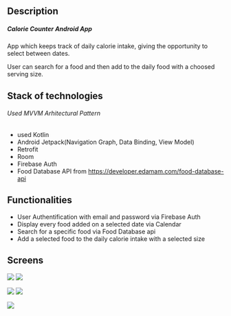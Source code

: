 ## Description
##### Calorie Counter Android App

App which keeps track of daily calorie intake, giving the opportunity to select between dates.

User can search for a food and then add to the daily food with a choosed serving size.


## Stack of technologies
###### Used MVVM Arhitectural Pattern
+ used Kotlin
+ Android Jetpack(Navigation Graph, Data Binding, View Model)
+ Retrofit
+ Room
+ Firebase Auth
+ Food Database API from https://developer.edamam.com/food-database-api

## Functionalities
+ User Authentification with email and password via Firebase Auth
+ Display every food added on a selected date via Calendar
+ Search for a specific food via Food Database api
+ Add a selected food to the daily calorie intake with a selected size

## Screens
![](https://i.imgur.com/treDchm.png)
![](https://i.imgur.com/BUgkZ2Q.png)

![](https://i.imgur.com/oj4ZAoU.png)
![](https://i.imgur.com/5pLlY38.png)

![](https://i.imgur.com/LYRdVfb.png)
